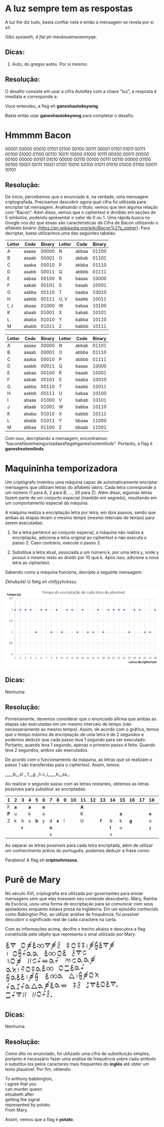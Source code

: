 # A luz sempre tem as respostas

A luz lhe diz tudo, basta confiar nela e então a mensagem se revela por si só.

Gibz spxiawih, d jfal ph meuksuemaoexmyqe.

## Dicas:

1. Auto, do gregos autós. Por si mesmo.

## Resolução:

O desafio consiste em usar a cifra AutoKey com a chave “luz”, a resposta é imediata e corresponde a:

Voce entendeu, a flag eh **ganeshautokeyomg**.

Basta então usar **ganeshautokeyomg** para completar o desafio.


# Hmmmm Bacon

00001 00000 00010 01101 01100 00100 00111 00001 01101 01011 00111 00100 01000 01100 00110 10011 10000 01000 10111 00000 00011 00000 00100 00000 00101 01010 00000 00110 00100 00111 00110 00000 01100 00100 10001 00111 10001 01101 10010 00100 01011 01010 01000 01100 00011 10101

## Resolução:

De início, percebemos que o enunciado é, na verdade, uma mensagem criptografada. Precisamos descobrir agora qual cifra foi utilizada para encriptar tal mensagem. Analisando o título, vemos que tem alguma relação com “Bacon”. Além disso, vemos que o ciphertext é dividido em seções de 5 símbolos, podendo apresentar o valor de 0 ou 1. Uma rápida busca no Google nos diz que essas são características da Cifra de Bacon utilizando o alfabeto binário (https://en.wikipedia.org/wiki/Bacon%27s_cipher). Para decriptar, basta utilizarmos uma das seguintes tabelas:

| Letter | Code  | Binary  | Letter | Code  | Binary  |
|--------|-------|---------|--------|-------|---------|
| A      | aaaaa | 00000   | N      | abbaa | 01100   |
| B      | aaaab | 00001   | O      | abbab | 01101   |
| C      | aaaba | 00010   | P      | abbba | 01110   |
| D      | aaabb | 00011   | Q      | abbbb | 01111   |
| E      | aabaa | 00100   | R      | baaaa | 10000   |
| F      | aabab | 00101   | S      | baaab | 10001   |
| G      | aabba | 00110   | T      | baaba | 10010   |
| H      | aabbb | 00111   | U, V   | baabb | 10011   |
| I, J   | abaaa | 01000   | W      | babaa | 10100   |
| K      | abaab | 01001   | X      | babab | 10101   |
| L      | ababa | 01010   | Y      | babba | 10110   |
| M      | ababb | 01011   | Z      | babbb | 10111   |


| Letter | Code  | Binary  | Letter | Code  | Binary  |
|--------|-------|---------|--------|-------|---------|
| A      | aaaaa | 00000   | N      | abbab | 01101   |
| B      | aaaab | 00001   | O      | abbba | 01110   |
| C      | aaaba | 00010   | P      | abbbb | 01111   |
| D      | aaabb | 00011   | Q      | baaaa | 10000   |
| E      | aabaa | 00100   | R      | baaab | 10001   |
| F      | aabab | 00101   | S      | baaba | 10010   |
| G      | aabba | 00110   | T      | baabb | 10011   |
| H      | aabbb | 00111   | U      | babaa | 10100   |
| I      | abaaa | 01000   | V      | babab | 10101   |
| J      | abaab | 01001   | W      | babba | 10110   |
| K      | ababa | 01010   | X      | babbb | 10111   |
| L      | ababb | 01011   | Y      | bbaaa | 11000   |
| M      | abbaa | 01100   | Z      | bbaab | 11001   |

Com isso, decriptando a mensagem, encontramos: “baconehbomheingurizadaeaflagehganeshsotemlindx”. Portanto, a flag é **ganeshsotemlindx**.


# Maquininha temporizadora

Um criptógrafo inventou uma máquina capaz de automaticamente encriptar mensagens que utilizam letras do alfabeto latino. Cada letra corresponde a um número (1 para A, 2 para B, …, 26 para Z). Além disso, algumas letras fazem parte de um conjunto especial (mantido em segredo), resultando em um comportamento especial da máquina.

A máquina realiza a encriptação letra por letra, em dois passos, sendo que ambas as etapas levam o mesmo tempo (mesmo intervalo de tempo) para serem executadas:

1. Se a letra pertence ao conjunto especial, a máquina não realiza a encriptação, adiciona a letra original ao ciphertext e não executa o passo 2. Caso contrário, execute o passo 2.

2. Substitua a letra atual, associada a um número k, por uma letra y, onde y possui o mesmo resto ao dividir por 10 que k. Após isso, adicione a nova letra ao ciphertext.

Sabendo como a máquina funciona, decripte a seguinte mensagem:

Zkhubyds! U fbkg oh chifjyyhckssu.

![](imgs/image1.png)

## Dicas:

Nenhuma

## Resolução:

Primeiramente, devemos considerar que o enunciado afirma que ambas as etapas são executadas em um mesmo intervalo de tempo (não necessariamente ao mesmo tempo). Assim, de acordo com o gráfico, temos que o tempo máximo de encriptação de uma letra é de 2 segundos e podemos deduzir que cada passo leva 1 segundo para ser executado. Portanto, quando leva 1 segundo, apenas o primeiro passo é feito. Quando leva 2 segundos, ambos são executados.

De acordo com o funcionamento da máquina, as letras que só realizam o passo 1 são transferidas para o ciphertext. Assim, temos:

\_\_\_\_b\_\_s! \_ f\_\_g \_h c\_i\_\_\_\_h\_\_ss\_.

Ao realizar o segundo passo com as letras restantes, obtemos as letras possíveis para substituir as encriptadas: 

|1|2|3|4|5|6|7|8|9|10|11|12|13|14|15|16|17|18|19|20|21|22|23|24|25|26|27|28|29|30|31|32|33|
|---|---|---|---|---|---|---|---|---|---|---|---|---|---|---|---|---|---|---|---|---|---|---|---|---|---|---|---|---|---|---|---|---|
|F|**a**| |**a**| |**e**| | | | |**A**| | | | | | | | | | | | | | |e|**e**| | | | | |**a**|
|**P**|u| |k| |o| | | | |K| | | |**a**| | |**e**| | | | | | | |**o**|o| | |**a**| | |k|
|Z|k|h|u|**b**|y|d|**s**|!| |U| |**f**|b|k|**g**| |o|**h**| |**c**|h|**i**|f|j|y|y|**h**|c|k|**s**|**s**|u|
| | |**r**| | | |**n**| | | | | | |**l**|u| | |y| | | |**r**| |**p**|**t**| | | |**m**|u| | | |
| | | | | | |x| | | | | | |v| | | | | | | | | |z| | | | |w| | | | |

Ao separar as letras possíveis para cada letra encriptada, além de utilizar um conhecimento prévio do português, podemos deduzir a frase como:

Parabens! A flag eh **criptoehmassa**.


# Purê de Mary

No século XVI, criptografia era utilizada por governantes para enviar mensagens sem que elas tivessem seu conteúdo descoberto. Mary, Rainha da Escócia, usou uma forma de encriptação para se comunicar com seus apoiadores enquanto estava presa na Inglaterra. Em um episódio conhecido como Babington Plot, ao utilizar análise de frequência, foi possível descobrir o significado real de cada caractere na carta.

Com as informações acima, decifre o trecho abaixo e descubra a flag constituída pelo objeto que representa o sinal utilizado por Mary:

![](imgs/image2.png)

## Dicas:

Nenhuma

## Resolução:

Como dito no enunciado, foi utilizado uma cifra de substituição simples, portanto é necessário fazer uma análise de frequência sobre cada símbolo e substituí-los pelos caracteres mais frequentes do **inglês** até obter um texto plausível. Por fim, obtendo:

To anthony babbington,<br>
i agree that you<br>
can murder queen<br>
elizabeth after<br>
getting the signal<br>
represented by potato.<br>
From Mary.

Assim, vemos que a flag é **potato**.

